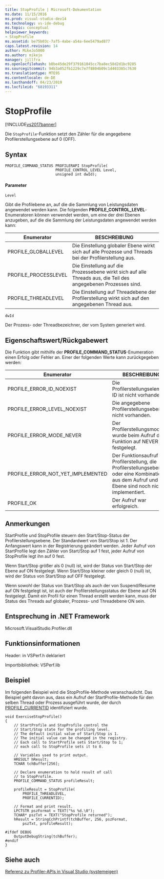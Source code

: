 ```yaml
---
title: StopProfile | Microsoft-Dokumentation
ms.date: 11/15/2016
ms.prod: visual-studio-dev14
ms.technology: vs-ide-debug
ms.topic: conceptual
helpviewer_keywords:
- StopProfile
ms.assetid: be75b03c-7af5-4abe-a54a-6ee5479ad877
caps.latest.revision: 14
author: MikeJo5000
ms.author: mikejo
manager: jillfra
ms.openlocfilehash: b8be45de29f379161845cc7ba8ec58d2d1bc9285
ms.sourcegitcommit: 94b3a052fb1229c7e7f8804b09c1d403385c7630
ms.translationtype: MTE95
ms.contentlocale: de-DE
ms.lasthandoff: 04/23/2019
ms.locfileid: "68193311"
---
```

# <a name="stopprofile"></a>StopProfile
[!INCLUDE[vs2017banner](../includes/vs2017banner.md)]

Die `StopProfile`-Funktion setzt den Zähler für die angegebene Profilerstellungsebene auf 0 (OFF).  
  
## <a name="syntax"></a>Syntax  
  
```  
PROFILE_COMMAND_STATUS PROFILERAPI StopProfile(  
                       PROFILE_CONTROL_LEVEL Level,   
                       unsigned int dwId);  
```  
  
#### <a name="parameters"></a>Parameter  
 `Level`  
  
 Gibt die Profilebene an, auf die die Sammlung von Leistungsdaten angewendet werden kann. Die folgenden **PROFILE_CONTROL_LEVEL**-Enumeratoren können verwendet werden, um eine der drei Ebenen anzugeben, auf die die Sammlung der Leistungsdaten angewendet werden kann:  
  
|Enumerator|BESCHREIBUNG|  
|----------------|-----------------|  
|PROFILE_GLOBALLEVEL|Die Einstellung globaler Ebene wirkt sich auf alle Prozesse und Threads bei der Profilerstellung aus.|  
|PROFILE_PROCESSLEVEL|Die Einstellung auf die Prozessebene wirkt sich auf alle Threads aus, die Teil des angegebenen Prozesses sind.|  
|PROFILE_THREADLEVEL|Die Einstellung auf Threadebene der Profilerstellung wirkt sich auf den angegebenen Thread aus.|  
  
 `dwId`  
  
 Der Prozess- oder Threadbezeichner, der vom System generiert wird.  
  
## <a name="property-valuereturn-value"></a>Eigenschaftswert/Rückgabewert  
 Die Funktion gibt mithilfe der **PROFILE_COMMAND_STATUS**-Enumeration einen Erfolg oder Fehler an. Einer der folgenden Werte kann zurückgegeben werden:  
  
|Enumerator|BESCHREIBUNG|  
|----------------|-----------------|  
|PROFILE_ERROR_ID_NOEXIST|Die Profilerstellungselement-ID ist nicht vorhanden.|  
|PROFILE_ERROR_LEVEL_NOEXIST|Die angegebene Profilerstellungsebene ist nicht vorhanden.|  
|PROFILE_ERROR_MODE_NEVER|Der Profilerstellungsmodus wurde beim Aufruf der Funktion auf NEVER festgelegt.|  
|PROFILE_ERROR_NOT_YET_IMPLEMENTED|Der Funktionsaufruf der Profilerstellung, die Profilerstellungsebene oder eine Kombination aus dem Aufruf und der Ebene sind noch nicht implementiert.|  
|PROFILE_OK|Der Aufruf war erfolgreich.|  
  
## <a name="remarks"></a>Anmerkungen  
 StartProfile und StopProfile steuern den Start/Stop-Status der Profilerstellungsebene. Der Standardwert von Start/Stop ist 1. Der Anfangswert kann in der Registrierung geändert werden. Jeder Aufruf von StartProfile legt den Zähler von Start/Stop auf 1 fest, jeder Aufruf von StopProfile legt ihn auf 0 fest.  
  
 Wenn Start/Stop größer als 0 (null) ist, wird der Status von Start/Stop der Ebene auf ON festgelegt. Wenn Start/Stop kleiner oder gleich 0 (null) ist, wird der Status von Start/Stop auf OFF festgelegt.  
  
 Wenn sowohl der Status von Start/Stop als auch der von Suspend/Resume auf ON festgelegt ist, ist auch der Profilerstellungsstatus der Ebene auf ON festgelegt. Damit ein Profil für einen Thread erstellt werden kann, muss der Status des Threads auf globaler, Prozess- und Threadebene ON sein.  
  
## <a name="net-framework-equivalent"></a>Entsprechung in .NET Framework  
 Microsoft.VisualStudio.Profiler.dll  
  
## <a name="function-information"></a>Funktionsinformationen  
 Header: in VSPerf.h deklariert  
  
 Importbibliothek: VSPerf.lib  
  
## <a name="example"></a>Beispiel  
 Im folgenden Beispiel wird die StopProfile-Methode veranschaulicht. Das Beispiel geht davon aus, dass ein Aufruf der StartProfile-Methode für den selben Thread oder Prozess ausgeführt wurde, der durch [PROFILE_CURRENTID](../profiling/profile-currentid.md) identifiziert wurde.  
  
```  
void ExerciseStopProfile()  
{  
    // StartProfile and StopProfile control the   
    // Start/Stop state for the profiling level.   
    // The default initial value of Start/Stop is 1.   
    // The initial value can be changed in the registry.   
    // Each call to StartProfile sets Start/Stop to 1;   
    // each call to StopProfile sets it to 0.   
  
    // Variables used to print output.  
    HRESULT hResult;  
    TCHAR tchBuffer[256];  
  
    // Declare enumeration to hold result of call  
    // to StopProfile.  
    PROFILE_COMMAND_STATUS profileResult;  
  
    profileResult = StopProfile(  
        PROFILE_THREADLEVEL,  
        PROFILE_CURRENTID);  
  
    // Format and print result.  
    LPCTSTR pszFormat = TEXT("%s %d.\0");  
    TCHAR* pszTxt = TEXT("StopProfile returned");  
    hResult = StringCchPrintf(tchBuffer, 256, pszFormat,   
        pszTxt, profileResult);  
  
#ifdef DEBUG  
    OutputDebugString(tchBuffer);  
#endif  
}  
```  
  
## <a name="see-also"></a>Siehe auch  
 [Referenz zu Profiler-APIs in Visual Studio (systemeigen)](../profiling/visual-studio-profiler-api-reference-native.md)
